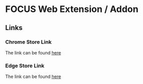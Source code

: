 # FOCUS Web Extension / Addon

## Links

### Chrome Store Link
The link can be found [here](https://chromewebstore.google.com/detail/focus-curb-your-procrasti/dinffmdffoijlfoehmemdkahchkmlffb)

### Edge Store Link
The link can be found [here](https://microsoftedge.microsoft.com/addons/detail/focus-curb-your-procras/injilgkflomhfcnkpjmikhddokalgngo)
